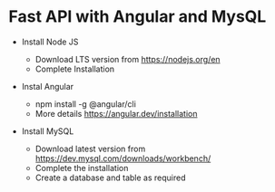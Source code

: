 # Fast API with Angular and MysQL
-   Install Node JS
    -   Download LTS version from https://nodejs.org/en
    -   Complete Installation

-   Instal Angular
    -   npm install -g @angular/cli
    -   More details https://angular.dev/installation

-   Install MySQL 
    -   Download latest version from https://dev.mysql.com/downloads/workbench/
    -   Complete the installation
    -   Create a database and table as required
